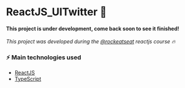 # ReactJS_UITwitter 🚀

#### This project is under development, come back soon to see it finished!

_This project was developed during the [@rockeatseat](https://www.rocketseat.com.br/) reactjs course 🔥_

### ⚡ Main technologies used
- [ReactJS](https://pt-br.reactjs.org/)
- [TypeScript](https://www.typescriptlang.org/)